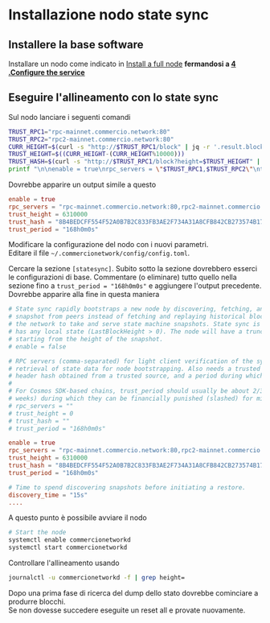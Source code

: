 # Installazione nodo state sync

## Installere la base software
Installare un nodo come indicato in 
[Install a full node](https://docs.commercio.network/nodes/full-node-installation.html) **fermandosi a [4 .Configure the service](https://docs.commercio.network/nodes/full-node-installation.html#_4-configure-the-service)**



## Eseguire l'allineamento con lo state sync

Sul nodo lanciare i seguenti comandi

```bash
TRUST_RPC1="rpc-mainnet.commercio.network:80"
TRUST_RPC2="rpc2-mainnet.commercio.network:80"
CURR_HEIGHT=$(curl -s "http://$TRUST_RPC1/block" | jq -r '.result.block.header.height')
TRUST_HEIGHT=$((CURR_HEIGHT-(CURR_HEIGHT%10000)))
TRUST_HASH=$(curl -s "http://$TRUST_RPC1/block?height=$TRUST_HEIGHT" | jq -r '.result.block_id.hash')
printf "\n\nenable = true\nrpc_servers = \"$TRUST_RPC1,$TRUST_RPC2\"\ntrust_height = $TRUST_HEIGHT\ntrust_hash = \"$TRUST_HASH\"\ntrust_period = \"168h0m0s\"\n\n"
```

Dovrebbe apparire un output simile a questo

```toml
enable = true
rpc_servers = "rpc-mainnet.commercio.network:80,rpc2-mainnet.commercio.network:80"
trust_height = 6310000
trust_hash = "8B4BEDCFF554F52A0B7B2C833FB3AE2F734A31A8CFB842CB273574B1716143A8"
trust_period = "168h0m0s"
```

Modificare la configurazione del nodo con i nuovi parametri.    
Editare il file `~/.commercionetwork/config/config.toml`.    

Cercare la sezione `[statesync]`. Subito sotto la sezione dovrebbero esserci le configurazioni di base. Commentare (o eliminare) tutto quello nella sezione fino a `trust_period = "168h0m0s"` e aggiungere l'output precedente. Dovrebbe apparire alla fine in questa maniera

```toml
# State sync rapidly bootstraps a new node by discovering, fetching, and restoring a state machine
# snapshot from peers instead of fetching and replaying historical blocks. Requires some peers in
# the network to take and serve state machine snapshots. State sync is not attempted if the node
# has any local state (LastBlockHeight > 0). The node will have a truncated block history,
# starting from the height of the snapshot.
# enable = false

# RPC servers (comma-separated) for light client verification of the synced state machine and
# retrieval of state data for node bootstrapping. Also needs a trusted height and corresponding
# header hash obtained from a trusted source, and a period during which validators can be trusted.
#
# For Cosmos SDK-based chains, trust_period should usually be about 2/3 of the unbonding time (~2
# weeks) during which they can be financially punished (slashed) for misbehavior.
# rpc_servers = ""
# trust_height = 0
# trust_hash = ""
# trust_period = "168h0m0s"

enable = true
rpc_servers = "rpc-mainnet.commercio.network:80,rpc2-mainnet.commercio.network:80"
trust_height = 6310000
trust_hash = "8B4BEDCFF554F52A0B7B2C833FB3AE2F734A31A8CFB842CB273574B1716143A8"
trust_period = "168h0m0s"

# Time to spend discovering snapshots before initiating a restore.
discovery_time = "15s"
....
```

A questo punto è possibile avviare il nodo

```bash
# Start the node  
systemctl enable commercionetworkd  
systemctl start commercionetworkd
```

Controllare l'allineamento usando 

```bash
journalctl -u commercionetworkd -f | grep height=
```

Dopo una prima fase di ricerca del dump dello stato dovrebbe cominciare a produrre blocchi.    
Se non dovesse succedere eseguite un reset all e provate nuovamente.

